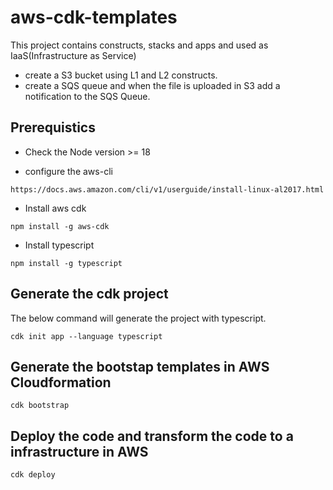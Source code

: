 # aws-cdk-templates

This project contains constructs, stacks and apps and used as IaaS(Infrastructure as Service)

* create a S3 bucket using L1 and L2 constructs.
* create a SQS queue and when the file is uploaded in S3 add a notification to the SQS Queue.

## Prerequistics

* Check the Node version >= 18

* configure the aws-cli 

```
https://docs.aws.amazon.com/cli/v1/userguide/install-linux-al2017.html
```

* Install aws cdk

```
npm install -g aws-cdk
```

* Install typescript 

```
npm install -g typescript
```

## Generate the cdk project 

The below command will generate the project with typescript.

```
cdk init app --language typescript
```

## Generate the bootstap templates in AWS Cloudformation 

```
cdk bootstrap 

```

## Deploy the code and transform the code to a infrastructure in AWS

```
cdk deploy 
```


